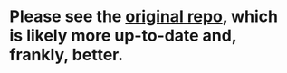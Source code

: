 # Please see the [original repo](https://github.com/canisminor1990/sd-web-ui-kitchen-theme), which is likely more up-to-date and, frankly, better.